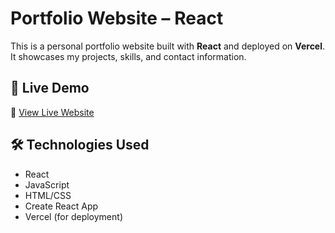 # Portfolio Website – React

This is a personal portfolio website built with **React** and deployed on **Vercel**. It showcases my projects, skills, and contact information.

## 🚀 Live Demo

🔗 [View Live Website](https://portfolio-react-drab-six.vercel.app/)


## 🛠️ Technologies Used

- React
- JavaScript
- HTML/CSS
- Create React App
- Vercel (for deployment)

